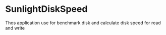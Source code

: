 # SunlightDiskSpeed
 Thos application use for benchmark disk and calculate disk speed for read and write
